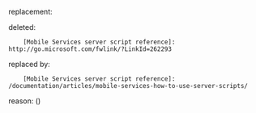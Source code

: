 replacement:

deleted:

		[Mobile Services server script reference]: http://go.microsoft.com/fwlink/?LinkId=262293

replaced by:

		[Mobile Services server script reference]: /documentation/articles/mobile-services-how-to-use-server-scripts/

reason: ()

